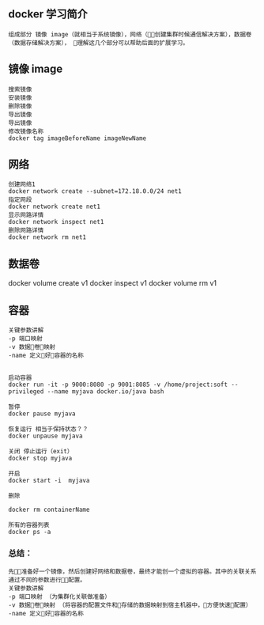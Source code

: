 ## docker 学习简介

    组成部分 镜像 image（就相当于系统镜像），网络（创建集群时候通信解决方案），数据卷（数据存储解决方案）， 理解这几个部分可以帮助后面的扩展学习。

## 镜像 image
    搜索镜像
    安装镜像
    删除镜像
    导出镜像
    导出镜像
    修改镜像名称
    docker tag imageBeforeName imageNewName


## 网络
    创建网络1
    docker network create --subnet=172.18.0.0/24 net1
    指定网段
    docker network create net1
    显示网路详情
    docker network inspect net1
    删除网路详情
    docker network rm net1

##  数据卷

docker volume create v1
docker inspect v1 
docker volume rm v1 


## 容器
    关键参数讲解
    -p 端口映射
    -v 数据卷映射
    -name 定义好容器的名称


    启动容器
    docker run -it -p 9000:8080 -p 9001:8085 -v /home/project:soft --privileged --name myjava docker.io/java bash 

    暂停
    docker pause myjava

    恢复运行 相当于保持状态？？
    docker unpause myjava

    关闭 停止运行（exit）
    docker stop myjava

    开启
    docker start -i  myjava

    删除

    docker rm containerName

    所有的容器列表
    docker ps -a

### 总结：
    先准备好一个镜像，然后创建好网络和数据卷，最终才能创一个虚拟的容器。其中的关联关系通过不同的参数进行配置。
    关键参数讲解
    -p 端口映射 （为集群化关联做准备）
    -v 数据卷映射 （将容器的配置文件和存储的数据映射到宿主机器中，方便快速配置）
    -name 定义好容器的名称